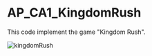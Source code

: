 # AP_CA1_KingdomRush
This code implement the game "Kingdom Rush".

![kingdomRush](https://user-images.githubusercontent.com/44519907/109399515-84fa2100-7958-11eb-94ff-caf66c341ae0.png)

